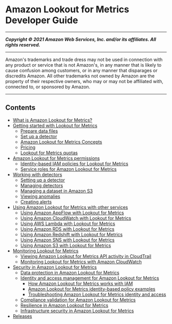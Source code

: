 # Amazon Lookout for Metrics Developer Guide

-----
*****Copyright &copy; 2021 Amazon Web Services, Inc. and/or its affiliates. All rights reserved.*****

-----
Amazon's trademarks and trade dress may not be used in 
     connection with any product or service that is not Amazon's, 
     in any manner that is likely to cause confusion among customers, 
     or in any manner that disparages or discredits Amazon. All other 
     trademarks not owned by Amazon are the property of their respective
     owners, who may or may not be affiliated with, connected to, or 
     sponsored by Amazon.

-----
## Contents
+ [What is Amazon Lookout for Metrics?](lookoutmetrics-welcome.md)
+ [Getting started with Lookout for Metrics](lookoutmetrics-gettingstarted.md)
   + [Prepare data files](gettingstarted-datasource.md)
   + [Set up a detector](gettingstarted-detector.md)
   + [Amazon Lookout for Metrics Concepts](gettingstarted-concepts.md)
   + [Pricing](gettingstarted-pricing.md)
   + [Lookout for Metrics quotas](gettingstarted-quotas.md)
+ [Amazon Lookout for Metrics permissions](lookoutmetrics-permissions.md)
   + [Identity-based IAM policies for Lookout for Metrics](permissions-user.md)
   + [Service roles for Amazon Lookout for Metrics](permissions-service.md)
+ [Working with detectors](lookoutmetrics-detectors.md)
   + [Setting up a detector](detectors-setup.md)
   + [Managing detectors](detectors-manage.md)
   + [Managing a dataset in Amazon S3](detectors-dataset.md)
   + [Viewing anomalies](detectors-anomalies.md)
   + [Creating alerts](detectors-alerts.md)
+ [Using Amazon Lookout for Metrics with other services](chapter-services.md)
   + [Using Amazon AppFlow with Lookout for Metrics](services-appflow.md)
   + [Using Amazon CloudWatch with Lookout for Metrics](services-cloudwatch.md)
   + [Using AWS Lambda with Lookout for Metrics](services-lambda.md)
   + [Using Amazon RDS with Lookout for Metrics](services-rds.md)
   + [Using Amazon Redshift with Lookout for Metrics](services-redshift.md)
   + [Using Amazon SNS with Lookout for Metrics](services-sns.md)
   + [Using Amazon S3 with Lookout for Metrics](services-s3.md)
+ [Monitoring Lookout for Metrics](lookoutmetrics-monitoring.md)
   + [Viewing Amazon Lookout for Metrics API activity in CloudTrail](monitoring-cloudtrail.md)
   + [Monitoring Lookout for Metrics with Amazon CloudWatch](monitoring-cloudwatch.md)
+ [Security in Amazon Lookout for Metrics](lookoutmetrics-security.md)
   + [Data protection in Amazon Lookout for Metrics](security-dataprotection.md)
   + [Identity and access management for Amazon Lookout for Metrics](security-iam.md)
      + [How Amazon Lookout for Metrics works with IAM](security_iam_service-with-iam.md)
      + [Amazon Lookout for Metrics identity-based policy examples](security_iam_id-based-policy-examples.md)
      + [Troubleshooting Amazon Lookout for Metrics identity and access](security_iam_troubleshoot.md)
   + [Compliance validation for Amazon Lookout for Metrics](security-compliance.md)
   + [Resilience in Amazon Lookout for Metrics](security-resilience.md)
   + [Infrastructure security in Amazon Lookout for Metrics](security-infrastructure.md)
+ [Releases](lookoutmetrics-releases.md)